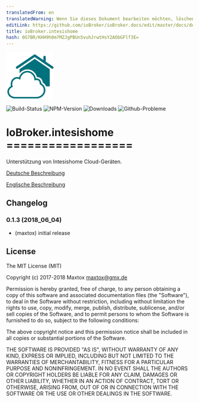 ```yaml
---
translatedFrom: en
translatedWarning: Wenn Sie dieses Dokument bearbeiten möchten, löschen Sie bitte das Feld "translationsFrom". Andernfalls wird dieses Dokument automatisch erneut übersetzt
editLink: https://github.com/ioBroker/ioBroker.docs/edit/master/docs/de/adapterref/iobroker.intesishome/README.md
title: ioBroker.intesishome
hash: 0G7BR/KHH9h0m7MZJgPBUn5vuhJrwtHsY2AObGFlf3E=
---
```

![Logo](../../../en/adapterref/iobroker.intesishome/admin/intesishome.png)

![Build-Status](https://travis-ci.org/maxtox/ioBroker.intesishome.svg?branch=master)
![NPM-Version](http://img.shields.io/npm/v/iobroker.intesishome.svg)
![Downloads](https://img.shields.io/npm/dm/iobroker.intesishome.svg)
![Github-Probleme](http://githubbadges.herokuapp.com/maxtox/ioBroker.intesishome/issues.svg)

# IoBroker.intesishome ==================
Unterstützung von Intesishome Cloud-Geräten.

[Deutsche Beschreibung](docs/de/index.md)

[Englische Beschreibung](docs/en/index.md)

## Changelog

### 0.1.3 (2018_06_04)
* (maxtox) initial release

## License
The MIT License (MIT)

Copyright (c) 2017-2018 Maxtox <maxtox@gmx.de>

Permission is hereby granted, free of charge, to any person obtaining a copy
of this software and associated documentation files (the "Software"), to deal
in the Software without restriction, including without limitation the rights
to use, copy, modify, merge, publish, distribute, sublicense, and/or sell
copies of the Software, and to permit persons to whom the Software is
furnished to do so, subject to the following conditions:

The above copyright notice and this permission notice shall be included in
all copies or substantial portions of the Software.

THE SOFTWARE IS PROVIDED "AS IS", WITHOUT WARRANTY OF ANY KIND, EXPRESS OR
IMPLIED, INCLUDING BUT NOT LIMITED TO THE WARRANTIES OF MERCHANTABILITY,
FITNESS FOR A PARTICULAR PURPOSE AND NONINFRINGEMENT. IN NO EVENT SHALL THE
AUTHORS OR COPYRIGHT HOLDERS BE LIABLE FOR ANY CLAIM, DAMAGES OR OTHER
LIABILITY, WHETHER IN AN ACTION OF CONTRACT, TORT OR OTHERWISE, ARISING FROM,
OUT OF OR IN CONNECTION WITH THE SOFTWARE OR THE USE OR OTHER DEALINGS IN
THE SOFTWARE.